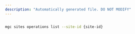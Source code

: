 ```yaml
---
description: "Automatically generated file. DO NOT MODIFY"
---
```


```bash

mgc sites operations list --site-id {site-id}

```